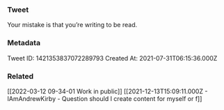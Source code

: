 ### Tweet
Your mistake is that you’re writing to be read.

### Metadata
Tweet ID: 1421353837072289793
Created At: 2021-07-31T06:15:36.000Z

### Related
[[2022-03-12 09-34-01 Work in public]]
[[2021-12-13T15:09:11.000Z - IAmAndrewKirby - Question should I create content for myself or f]]

